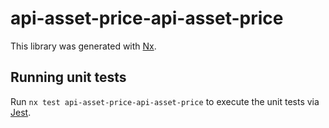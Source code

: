 # api-asset-price-api-asset-price

This library was generated with [Nx](https://nx.dev).

## Running unit tests

Run `nx test api-asset-price-api-asset-price` to execute the unit tests via [Jest](https://jestjs.io).
